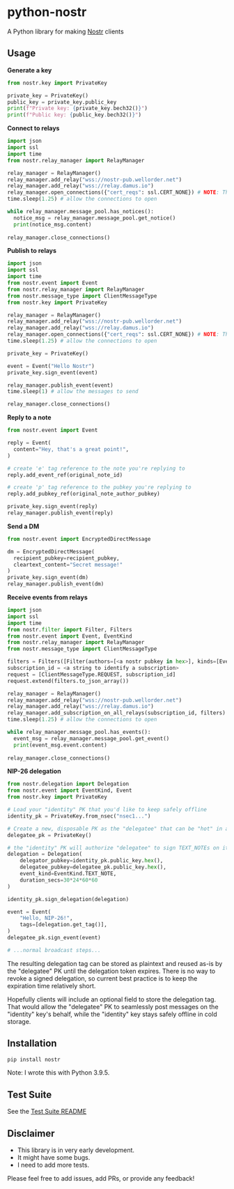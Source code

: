 # python-nostr
A Python library for making [Nostr](https://github.com/nostr-protocol/nostr) clients

## Usage
**Generate a key**
```python
from nostr.key import PrivateKey

private_key = PrivateKey()
public_key = private_key.public_key
print(f"Private key: {private_key.bech32()}")
print(f"Public key: {public_key.bech32()}")
```

**Connect to relays**
```python
import json
import ssl
import time
from nostr.relay_manager import RelayManager

relay_manager = RelayManager()
relay_manager.add_relay("wss://nostr-pub.wellorder.net")
relay_manager.add_relay("wss://relay.damus.io")
relay_manager.open_connections({"cert_reqs": ssl.CERT_NONE}) # NOTE: This disables ssl certificate verification
time.sleep(1.25) # allow the connections to open

while relay_manager.message_pool.has_notices():
  notice_msg = relay_manager.message_pool.get_notice()
  print(notice_msg.content)
  
relay_manager.close_connections()
```

**Publish to relays**
```python
import json 
import ssl
import time
from nostr.event import Event
from nostr.relay_manager import RelayManager
from nostr.message_type import ClientMessageType
from nostr.key import PrivateKey

relay_manager = RelayManager()
relay_manager.add_relay("wss://nostr-pub.wellorder.net")
relay_manager.add_relay("wss://relay.damus.io")
relay_manager.open_connections({"cert_reqs": ssl.CERT_NONE}) # NOTE: This disables ssl certificate verification
time.sleep(1.25) # allow the connections to open

private_key = PrivateKey()

event = Event("Hello Nostr")
private_key.sign_event(event)

relay_manager.publish_event(event)
time.sleep(1) # allow the messages to send

relay_manager.close_connections()
```

**Reply to a note**
```python
from nostr.event import Event

reply = Event(
  content="Hey, that's a great point!",
)

# create 'e' tag reference to the note you're replying to
reply.add_event_ref(original_note_id)

# create 'p' tag reference to the pubkey you're replying to
reply.add_pubkey_ref(original_note_author_pubkey)

private_key.sign_event(reply)
relay_manager.publish_event(reply)
```

**Send a DM**
```python
from nostr.event import EncryptedDirectMessage

dm = EncryptedDirectMessage(
  recipient_pubkey=recipient_pubkey,
  cleartext_content="Secret message!"
)
private_key.sign_event(dm)
relay_manager.publish_event(dm)
```


**Receive events from relays**
```python
import json
import ssl
import time
from nostr.filter import Filter, Filters
from nostr.event import Event, EventKind
from nostr.relay_manager import RelayManager
from nostr.message_type import ClientMessageType

filters = Filters([Filter(authors=[<a nostr pubkey in hex>], kinds=[EventKind.TEXT_NOTE])])
subscription_id = <a string to identify a subscription>
request = [ClientMessageType.REQUEST, subscription_id]
request.extend(filters.to_json_array())

relay_manager = RelayManager()
relay_manager.add_relay("wss://nostr-pub.wellorder.net")
relay_manager.add_relay("wss://relay.damus.io")
relay_manager.add_subscription_on_all_relays(subscription_id, filters)
time.sleep(1.25) # allow the connections to open

while relay_manager.message_pool.has_events():
  event_msg = relay_manager.message_pool.get_event()
  print(event_msg.event.content)
  
relay_manager.close_connections()
```

**NIP-26 delegation**
```python
from nostr.delegation import Delegation
from nostr.event import EventKind, Event
from nostr.key import PrivateKey

# Load your "identity" PK that you'd like to keep safely offline
identity_pk = PrivateKey.from_nsec("nsec1...")

# Create a new, disposable PK as the "delegatee" that can be "hot" in a Nostr client
delegatee_pk = PrivateKey()

# the "identity" PK will authorize "delegatee" to sign TEXT_NOTEs on its behalf for the next month
delegation = Delegation(
    delegator_pubkey=identity_pk.public_key.hex(),
    delegatee_pubkey=delegatee_pk.public_key.hex(),
    event_kind=EventKind.TEXT_NOTE,
    duration_secs=30*24*60*60
)

identity_pk.sign_delegation(delegation)

event = Event(
    "Hello, NIP-26!",
    tags=[delegation.get_tag()],
)
delegatee_pk.sign_event(event)

# ...normal broadcast steps...
```

The resulting delegation tag can be stored as plaintext and reused as-is by the "delegatee" PK until the delegation token expires. There is no way to revoke a signed delegation, so current best practice is to keep the expiration time relatively short.

Hopefully clients will include an optional field to store the delegation tag. That would allow the "delegatee" PK to seamlessly post messages on the "identity" key's behalf, while the "identity" key stays safely offline in cold storage.


## Installation
```bash
pip install nostr
```

Note: I wrote this with Python 3.9.5.

## Test Suite
See the [Test Suite README](test/README.md)

## Disclaimer
- This library is in very early development.
- It might have some bugs.
- I need to add more tests.

Please feel free to add issues, add PRs, or provide any feedback!
